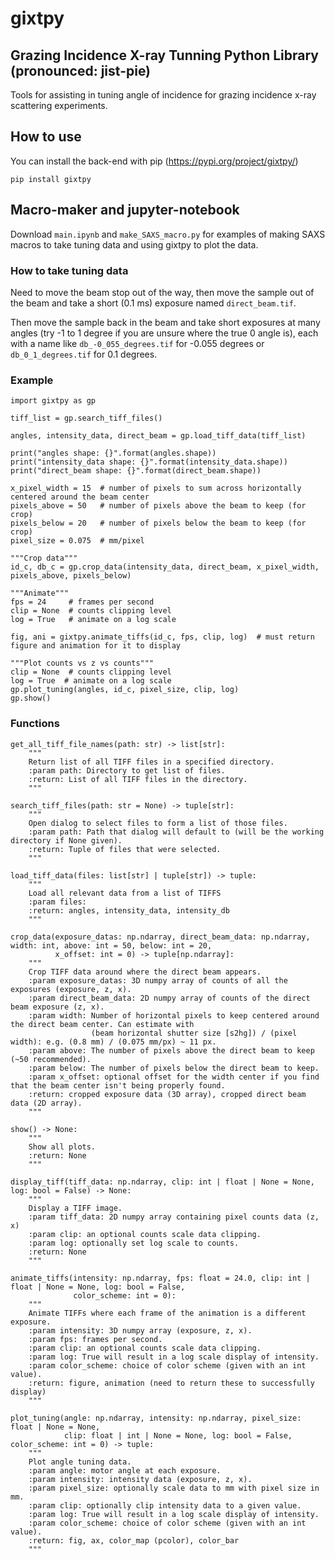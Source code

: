 # gixtpy
## Grazing Incidence X-ray Tunning Python Library (pronounced: jist-pie)

Tools for assisting in tuning angle of incidence for grazing incidence x-ray scattering experiments.

## How to use

You can install the back-end with pip (https://pypi.org/project/gixtpy/)
```
pip install gixtpy
```

## Macro-maker and jupyter-notebook
Download `main.ipynb` and `make_SAXS_macro.py` for examples of making SAXS macros to take tuning data and using gixtpy to plot the data.

### How to take tuning data
Need to move the beam stop out of the way, then move the sample out of the beam and take a short (0.1 ms) exposure named `direct_beam.tif`.

Then move the sample back in the beam and take short exposures at many angles (try -1 to 1 degree if you are unsure where the true 0 angle is), each with a name like `db_-0_055_degrees.tif` for -0.055 degrees or `db_0_1_degrees.tif` for 0.1 degrees.



### Example
```
import gixtpy as gp

tiff_list = gp.search_tiff_files()

angles, intensity_data, direct_beam = gp.load_tiff_data(tiff_list)

print("angles shape: {}".format(angles.shape))
print("intensity_data shape: {}".format(intensity_data.shape))
print("direct_beam shape: {}".format(direct_beam.shape))

x_pixel_width = 15  # number of pixels to sum across horizontally centered around the beam center
pixels_above = 50   # number of pixels above the beam to keep (for crop)
pixels_below = 20   # number of pixels below the beam to keep (for crop)
pixel_size = 0.075  # mm/pixel

"""Crop data"""
id_c, db_c = gp.crop_data(intensity_data, direct_beam, x_pixel_width, pixels_above, pixels_below)

"""Animate"""
fps = 24     # frames per second
clip = None  # counts clipping level
log = True   # animate on a log scale

fig, ani = gixtpy.animate_tiffs(id_c, fps, clip, log)  # must return figure and animation for it to display

"""Plot counts vs z vs counts"""
clip = None  # counts clipping level
log = True  # animate on a log scale
gp.plot_tuning(angles, id_c, pixel_size, clip, log)
gp.show()
```

### Functions

```
get_all_tiff_file_names(path: str) -> list[str]:
    """
    Return list of all TIFF files in a specified directory.
    :param path: Directory to get list of files.
    :return: List of all TIFF files in the directory.
    """
```

```
search_tiff_files(path: str = None) -> tuple[str]:
    """
    Open dialog to select files to form a list of those files.
    :param path: Path that dialog will default to (will be the working directory if None given).
    :return: Tuple of files that were selected.
    """
```

```
load_tiff_data(files: list[str] | tuple[str]) -> tuple:
    """
    Load all relevant data from a list of TIFFS
    :param files:
    :return: angles, intensity_data, intensity_db
    """
```

```
crop_data(exposure_datas: np.ndarray, direct_beam_data: np.ndarray, width: int, above: int = 50, below: int = 20,
          x_offset: int = 0) -> tuple[np.ndarray]:
    """
    Crop TIFF data around where the direct beam appears.
    :param exposure_datas: 3D numpy array of counts of all the exposures (exposure, z, x).
    :param direct_beam_data: 2D numpy array of counts of the direct beam exposure (z, x).
    :param width: Number of horizontal pixels to keep centered around the direct beam center. Can estimate with
                  (beam horizontal shutter size [s2hg]) / (pixel width): e.g. (0.8 mm) / (0.075 mm/px) ~ 11 px.
    :param above: The number of pixels above the direct beam to keep (~50 recommended).
    :param below: The number of pixels below the direct beam to keep.
    :param x_offset: optional offset for the width center if you find that the beam center isn't being properly found.
    :return: cropped exposure data (3D array), cropped direct beam data (2D array).
    """
```

```
show() -> None:
    """
    Show all plots.
    :return: None
    """
```

```
display_tiff(tiff_data: np.ndarray, clip: int | float | None = None, log: bool = False) -> None:
    """
    Display a TIFF image.
    :param tiff_data: 2D numpy array containing pixel counts data (z, x)
    :param clip: an optional counts scale data clipping.
    :param log: optionally set log scale to counts.
    :return: None
    """
```

```
animate_tiffs(intensity: np.ndarray, fps: float = 24.0, clip: int | float | None = None, log: bool = False,
              color_scheme: int = 0):
    """
    Animate TIFFs where each frame of the animation is a different exposure.
    :param intensity: 3D numpy array (exposure, z, x).
    :param fps: frames per second.
    :param clip: an optional counts scale data clipping.
    :param log: True will result in a log scale display of intensity.
    :param color_scheme: choice of color scheme (given with an int value).
    :return: figure, animation (need to return these to successfully display)
    """
```

```
plot_tuning(angle: np.ndarray, intensity: np.ndarray, pixel_size: float | None = None,
            clip: float | int | None = None, log: bool = False, color_scheme: int = 0) -> tuple:
    """
    Plot angle tuning data.
    :param angle: motor angle at each exposure.
    :param intensity: intensity data (exposure, z, x).
    :param pixel_size: optionally scale data to mm with pixel size in mm.
    :param clip: optionally clip intensity data to a given value.
    :param log: True will result in a log scale display of intensity.
    :param color_scheme: choice of color scheme (given with an int value).
    :return: fig, ax, color_map (pcolor), color_bar
    """
```
